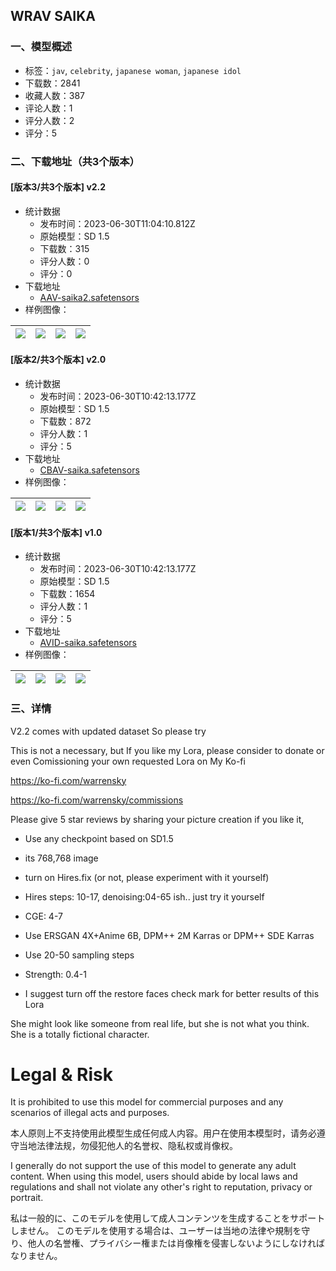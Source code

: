 ## WRAV SAIKA
### 一、模型概述

- 标签：`jav`, `celebrity`, `japanese woman`, `japanese idol`
- 下载数：2841
- 收藏人数：387
- 评论人数：1
- 评分人数：2
- 评分：5

### 二、下载地址（共3个版本）

#### [版本3/共3个版本] v2.2

- 统计数据
  - 发布时间：2023-06-30T11:04:10.812Z
  - 原始模型：SD 1.5
  - 下载数：315
  - 评分人数：0
  - 评分：0
- 下载地址
  - [AAV-saika2.safetensors](https://civitai.com/api/download/models/107222)
- 样例图像：

| <img src="https://image.civitai.com/xG1nkqKTMzGDvpLrqFT7WA/fe480f52-9e2f-4d8f-9874-938eac049b92/width=450/1345163.jpeg" /> | <img src="https://image.civitai.com/xG1nkqKTMzGDvpLrqFT7WA/4c5d45c3-b205-491c-b1fd-0818ff4b2355/width=450/1345241.jpeg" /> | <img src="https://image.civitai.com/xG1nkqKTMzGDvpLrqFT7WA/33155d7c-705f-4c35-921f-b14eaae91190/width=450/1345169.jpeg" /> | <img src="https://image.civitai.com/xG1nkqKTMzGDvpLrqFT7WA/71797d6f-0960-441e-bc5c-e66a2d45ec17/width=450/1345261.jpeg" /> |
| ---- | ---- | ---- | ---- |

#### [版本2/共3个版本] v2.0

- 统计数据
  - 发布时间：2023-06-30T10:42:13.177Z
  - 原始模型：SD 1.5
  - 下载数：872
  - 评分人数：1
  - 评分：5
- 下载地址
  - [CBAV-saika.safetensors](https://civitai.com/api/download/models/82229)
- 样例图像：

| <img src="https://image.civitai.com/xG1nkqKTMzGDvpLrqFT7WA/c7a773f8-a3ee-453b-8fbd-25e8f88b8066/width=450/924548.jpeg" /> | <img src="https://image.civitai.com/xG1nkqKTMzGDvpLrqFT7WA/7e840448-a97c-4d6b-9d33-b5d570c2a998/width=450/924571.jpeg" /> | <img src="https://image.civitai.com/xG1nkqKTMzGDvpLrqFT7WA/19df990b-6639-4072-b784-3b362f52b549/width=450/924561.jpeg" /> | <img src="https://image.civitai.com/xG1nkqKTMzGDvpLrqFT7WA/1e5a36da-42c4-42d3-92e6-4b332a9d2b7f/width=450/924614.jpeg" /> |
| ---- | ---- | ---- | ---- |

#### [版本1/共3个版本] v1.0

- 统计数据
  - 发布时间：2023-06-30T10:42:13.177Z
  - 原始模型：SD 1.5
  - 下载数：1654
  - 评分人数：1
  - 评分：5
- 下载地址
  - [AVID-saika.safetensors](https://civitai.com/api/download/models/57838)
- 样例图像：

| <img src="https://image.civitai.com/xG1nkqKTMzGDvpLrqFT7WA/44ed139d-c173-4793-317c-2fb0a2adfb00/width=450/629723.jpeg" /> | <img src="https://image.civitai.com/xG1nkqKTMzGDvpLrqFT7WA/a5e986c9-e27f-4543-10b0-94b63858b200/width=450/629309.jpeg" /> | <img src="https://image.civitai.com/xG1nkqKTMzGDvpLrqFT7WA/681c2a06-6c06-4481-3e04-115c2166a700/width=450/629383.jpeg" /> | <img src="https://image.civitai.com/xG1nkqKTMzGDvpLrqFT7WA/e19bfd5d-f3fa-4543-1f58-17b023515200/width=450/629129.jpeg" /> |
| ---- | ---- | ---- | ---- |


### 三、详情
<p>V2.2 comes with updated dataset So please try</p><p></p><p>This is not a necessary, but If you like my Lora, please consider to donate or even Comissioning your own requested Lora on My Ko-fi</p><p><a target="_blank" rel="ugc" href="https://ko-fi.com/warrensky">https://ko-fi.com/warrensky</a></p><p><a target="_blank" rel="ugc" href="https://ko-fi.com/warrensky/commissions">https://ko-fi.com/warrensky/commissions</a></p><p>Please give 5 star reviews by sharing your picture creation if you like it,</p><ul><li><p>Use any checkpoint based on SD1.5</p></li><li><p>its 768,768 image</p></li><li><p>turn on Hires.fix (or not, please experiment with it yourself)</p></li><li><p>Hires steps: 10-17, denoising:04-65 ish.. just try it yourself</p></li><li><p>CGE: 4-7</p></li><li><p>Use ERSGAN 4X+Anime 6B, DPM++ 2M Karras or DPM++ SDE Karras</p></li><li><p>Use 20-50 sampling steps</p></li><li><p>Strength: 0.4-1</p></li><li><p>I suggest turn off the restore faces check mark for better results of this Lora</p></li></ul><p></p><p>She might look like someone from real life, but she is not what you think. She is a totally fictional character.</p><h1 id="heading-8"><strong>Legal &amp; Risk</strong></h1><p>It is prohibited to use this model for commercial purposes and any scenarios of illegal acts and purposes.</p><p>本人原则上不支持使用此模型生成任何成人内容。用户在使用本模型时，请务必遵守当地法律法规，勿侵犯他人的名誉权、隐私权或肖像权。</p><p>I generally do not support the use of this model to generate any adult content. When using this model, users should abide by local laws and regulations and shall not violate any other's right to reputation, privacy or portrait.</p><p>私は一般的に、このモデルを使用して成人コンテンツを生成することをサポートしません。 このモデルを使用する場合は、ユーザーは当地の法律や規制を守り、他人の名誉権、プライバシー権または肖像権を侵害しないようにしなければなりません。</p>